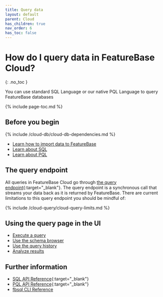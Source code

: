 ```yaml
---
title: Query data
layout: default
parent: Cloud
has_children: true
nav_order: 6
has_toc: false
---
```


# How do I query data in FeatureBase Cloud?
{: .no_toc }

You can use standard SQL Language or our native PQL Language to query FeatureBase databases

{% include page-toc.md %}

## Before you begin

{% include /cloud-db/cloud-db-dependencies.md %}
* [Learn how to import data to FeatureBase](/docs/cloud/cloud-ingest/cloud-ingest-manage)
* [Learn about SQL](/docs/sql-guide/sql-guide-home)
* [Learn about PQL](/docs/pql-guide/pql-home)


## The query endpoint

All queries in FeatureBase Cloud go through [the query endpoint](https://api-docs-featurebase-cloud.redoc.ly/latest#tag/Query){:target="_blank"}. The query endpoint is a synchronous call that streams your data back as it is returned by FeatureBase. There are current limitations to this query endpoint you should be mindful of:

{% include /cloud-query/cloud-query-limits.md %}

## Using the query page in the UI

* [Execute a query](/docs/cloud/cloud-query/cloud-query-execute/)
* [Use the schema browser](/docs/cloud/cloud-query/cloud-query-schema-browser/)
* [Use the query history](/docs/cloud/cloud-query/cloud-query-history/)
* [Analyze results](/docs/cloud/cloud-query/cloud-query-results/)

## Further information
* [SQL API Reference](https://api-docs-featurebase-cloud.redoc.ly/latest#operation/querySqlDatabase){:target="_blank"}
* [PQL API Reference](https://api-docs-featurebase-cloud.redoc.ly/latest#operation/queryPqlDatabase){:target="_blank"}
* [fbsql CLI Reference](/docs/tools/fbsql/fbsql-home/)
